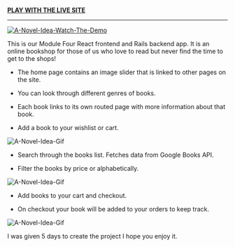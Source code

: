 [**PLAY WITH THE LIVE SITE**](https://a-novel-idea-bookstore.herokuapp.com/)

--------------------------------------

[![A-Novel-Idea-Watch-The-Demo](https://i.imgur.com/X6abtF6.png)](https://youtu.be/ATzhdDMw-UI)

This is our Module Four React frontend and Rails backend app.
It is an online bookshop for those of us who love to read but never find the time to get to the shops!

* The home page contains an image slider that is linked to other pages on the site.

* You can look through different genres of books.

* Each book links to its own routed page with more information about that book.

* Add a book to your wishlist or cart.

![A-Novel-Idea-Gif](https://i.imgur.com/FcN8VlE.gif)

* Search through the books list. Fetches data from Google Books API.

* Filter the books by price or alphabetically.

![A-Novel-Idea-Gif](https://i.imgur.com/uPvnv1p.gif)

* Add books to your cart and checkout.

* On checkout your book will be added to your orders to keep track.

![A-Novel-Idea-Gif](https://i.imgur.com/W9m9Qm2.gif)

I was given 5 days to create the project I hope you enjoy it.
